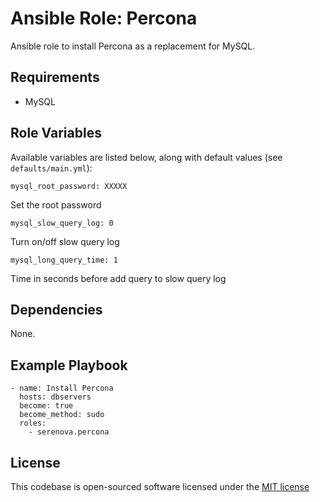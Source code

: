Ansible Role: Percona
=====================

Ansible role to install Percona as a replacement for MySQL.

Requirements
------------

- MySQL

Role Variables
--------------

Available variables are listed below, along with default values (see `defaults/main.yml`):

    mysql_root_password: XXXXX
    
Set the root password

    mysql_slow_query_log: 0
    
Turn on/off slow query log

    mysql_long_query_time: 1
    
Time in seconds before add query to slow query log

Dependencies
------------

None.

Example Playbook
----------------

    - name: Install Percona
      hosts: dbservers
      become: true
      become_method: sudo
      roles:
        - serenova.percona

License
-------

This codebase is open-sourced software licensed under the [MIT license](http://opensource.org/licenses/MIT)
